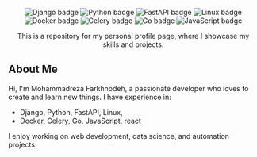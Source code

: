 <p align="center">
  <img src="https://img.shields.io/badge/Django-092E20?style=for-the-badge&logo=django&logoColor=white" alt="Django badge"/>
  <img src="https://img.shields.io/badge/Python-3776AB?style=for-the-badge&logo=python&logoColor=white" alt="Python badge"/>
  <img src="https://img.shields.io/badge/FastAPI-009688?style=for-the-badge&logo=fastapi&logoColor=white" alt="FastAPI badge"/>
  <img src="https://img.shields.io/badge/Linux-FCC624?style=for-the-badge&logo=linux&logoColor=black" alt="Linux badge"/>
  <img src="https://img.shields.io/badge/Docker-2496ED?style=for-the-badge&logo=docker&logoColor=white" alt="Docker badge"/>
  <img src="https://img.shields.io/badge/Celery-37814A?style=for-the-badge&logo=celery&logoColor=white" alt="Celery badge"/>
  <img src="https://img.shields.io/badge/Go-00ADD8?style=for-the-badge&logo=go&logoColor=white" alt="Go badge"/>
  <img src="https://img.shields.io/badge/JavaScript-F7DF1E?style=for-the-badge&logo=javascript&logoColor=black" alt="JavaScript badge"/>
</p>
<p align="center">
  This is a repository for my personal profile page, where I showcase my skills and projects.
</p>

## About Me

Hi, I'm Mohammadreza Farkhnodeh, a passionate developer who loves to create and learn new things. I have experience in:

- Django, Python, FastAPI, Linux, 
- Docker, Celery, Go, JavaScript, react

I enjoy working on web development, data science, and automation projects.
